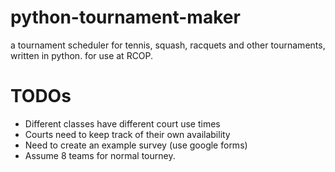 # python-tournament-maker
a tournament scheduler for tennis, squash, racquets and other tournaments, written in python. for use at RCOP.

# TODOs
* Different classes have different court use times
* Courts need to keep track of their own availability
* Need to create an example survey (use google forms)
* Assume 8 teams for normal tourney.
